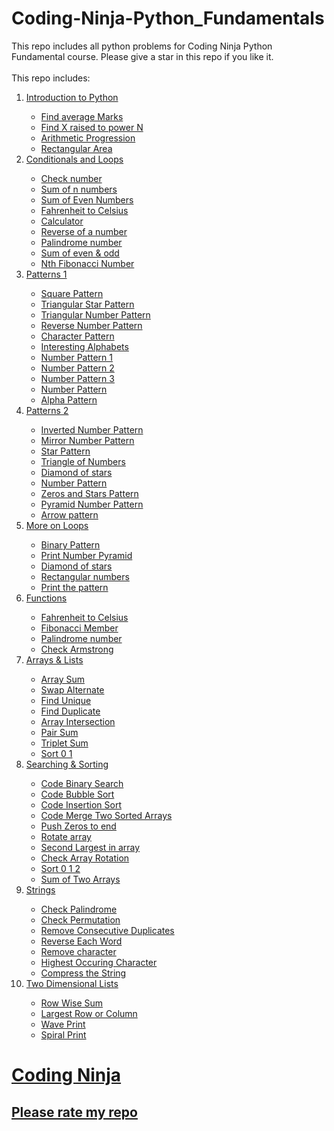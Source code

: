 # Coding-Ninja-Python_Fundamentals
This repo includes all python problems for Coding Ninja Python Fundamental course. Please give a star in this repo if you like it.</br></br>
This repo includes:</br>
<ol>
  <li><a href='https://github.com/rajdip20/Coding-Ninja-Python_Fundamentals/tree/main/Introduction%20to%20Python'>Introduction to Python</li>
    <ul>
      <li><a href='https://github.com/rajdip20/Coding-Ninja-Python_Fundamentals/blob/main/Introduction%20to%20Python/Find%20average%20Marks.py'>Find average Marks</li>
      <li><a href='https://github.com/rajdip20/Coding-Ninja-Python_Fundamentals/blob/main/Introduction%20to%20Python/Find%20X%20raised%20to%20power%20N.py'>Find X raised to power N</li>
      <li><a href='https://github.com/rajdip20/Coding-Ninja-Python_Fundamentals/blob/main/Introduction%20to%20Python/Arithmetic%20Progression.py'>Arithmetic Progression</li>
      <li><a href='https://github.com/rajdip20/Coding-Ninja-Python_Fundamentals/blob/main/Introduction%20to%20Python/Rectangular%20Area.py'>Rectangular Area</li>
    </ul>
    
  <li><a href='https://github.com/rajdip20/Coding-Ninja-Python_Fundamentals/tree/main/Conditionals%20and%20Loops'>Conditionals and Loops</li>
    <ul>
      <li><a href='https://github.com/rajdip20/Coding-Ninja-Python_Fundamentals/blob/main/Conditionals%20and%20Loops/Check%20number.py'>Check number</li>
      <li><a href='https://github.com/rajdip20/Coding-Ninja-Python_Fundamentals/blob/main/Conditionals%20and%20Loops/Sum%20of%20n%20numbers.py'>Sum of n numbers</li>
      <li><a href='https://github.com/rajdip20/Coding-Ninja-Python_Fundamentals/blob/main/Conditionals%20and%20Loops/Sum%20of%20Even%20Numbers.py'>Sum of Even Numbers</li>
      <li><a href='https://github.com/rajdip20/Coding-Ninja-Python_Fundamentals/blob/main/Conditionals%20and%20Loops/Fahrenheit%20to%20Celsius.py'>Fahrenheit to Celsius</li>
      <li><a href='https://github.com/rajdip20/Coding-Ninja-Python_Fundamentals/blob/main/Conditionals%20and%20Loops/Calculator.py'>Calculator</li>
      <li><a href='https://github.com/rajdip20/Coding-Ninja-Python_Fundamentals/blob/main/Conditionals%20and%20Loops/Reverse%20of%20a%20number.py'>Reverse of a number</li>
      <li><a href='https://github.com/rajdip20/Coding-Ninja-Python_Fundamentals/blob/main/Conditionals%20and%20Loops/Palindrome%20number.py'>Palindrome number</li>
      <li><a href='https://github.com/rajdip20/Coding-Ninja-Python_Fundamentals/blob/main/Conditionals%20and%20Loops/Sum%20of%20even%20%26%20odd.py'>Sum of even & odd</li>
      <li><a href='https://github.com/rajdip20/Coding-Ninja-Python_Fundamentals/blob/main/Conditionals%20and%20Loops/Nth%20Fibonacci%20Number.py'>Nth Fibonacci Number</li>
    </ul>
    
  <li><a href='https://github.com/rajdip20/Coding-Ninja-Python_Fundamentals/tree/main/Patterns%201'>Patterns 1</li>
    <ul>
      <li><a href='https://github.com/rajdip20/Coding-Ninja-Python_Fundamentals/blob/main/Patterns%201/Square%20Pattern.py'>Square Pattern</li>
      <li><a href='https://github.com/rajdip20/Coding-Ninja-Python_Fundamentals/blob/main/Patterns%201/Triangular%20Star%20Pattern.py'>Triangular Star Pattern</li>
      <li><a href='https://github.com/rajdip20/Coding-Ninja-Python_Fundamentals/blob/main/Patterns%201/Triangle%20Number%20Pattern.py'>Triangular Number Pattern</li>
      <li><a href='https://github.com/rajdip20/Coding-Ninja-Python_Fundamentals/blob/main/Patterns%201/Reverse%20Number%20Pattern.py'>Reverse Number Pattern</li>
      <li><a href='https://github.com/rajdip20/Coding-Ninja-Python_Fundamentals/blob/main/Patterns%201/Character%20Pattern.py'>Character Pattern</li>
      <li><a href='https://github.com/rajdip20/Coding-Ninja-Python_Fundamentals/blob/main/Patterns%201/Interesting%20Alphabets.py'>Interesting Alphabets</li>
      <li><a href='https://github.com/rajdip20/Coding-Ninja-Python_Fundamentals/blob/main/Patterns%201/Number%20Pattern%201.py'>Number Pattern 1</li>
      <li><a href='https://github.com/rajdip20/Coding-Ninja-Python_Fundamentals/blob/main/Patterns%201/Number%20Pattern%202.py'>Number Pattern 2</li>
      <li><a href='https://github.com/rajdip20/Coding-Ninja-Python_Fundamentals/blob/main/Patterns%201/Number%20Pattern%203.py'>Number Pattern 3</li>
      <li><a href='https://github.com/rajdip20/Coding-Ninja-Python_Fundamentals/blob/main/Patterns%201/Number%20Pattern.py'>Number Pattern</li>
      <li><a href='https://github.com/rajdip20/Coding-Ninja-Python_Fundamentals/blob/main/Patterns%201/Alpha%20Pattern.py'>Alpha Pattern</li>
    </ul>
    
  <li><a href='https://github.com/rajdip20/Coding-Ninja-Python_Fundamentals/tree/main/Patterns%202'>Patterns 2</li>
    <ul>
      <li><a href='https://github.com/rajdip20/Coding-Ninja-Python_Fundamentals/blob/main/Patterns%202/Inverted%20Number%20Pattern.py'>Inverted Number Pattern</li>
      <li><a href='https://github.com/rajdip20/Coding-Ninja-Python_Fundamentals/blob/main/Patterns%202/Mirror%20Number%20Pattern.py'>Mirror Number Pattern</li>
      <li><a href='https://github.com/rajdip20/Coding-Ninja-Python_Fundamentals/blob/main/Patterns%202/Star%20Pattern.py'>Star Pattern</li>
      <li><a href='https://github.com/rajdip20/Coding-Ninja-Python_Fundamentals/blob/main/Patterns%202/Triangle%20of%20Numbers.py'>Triangle of Numbers</li>
      <li><a href='https://github.com/rajdip20/Coding-Ninja-Python_Fundamentals/blob/main/Patterns%202/Diamond%20of%20stars.py'>Diamond of stars</li>
      <li><a href='https://github.com/rajdip20/Coding-Ninja-Python_Fundamentals/blob/main/Patterns%202/Number%20Pattern.py'>Number Pattern</li>
      <li><a href='https://github.com/rajdip20/Coding-Ninja-Python_Fundamentals/blob/main/Patterns%202/Zeros%20and%20Stars%20Pattern.py'>Zeros and Stars Pattern</li>
      <li><a href='https://github.com/rajdip20/Coding-Ninja-Python_Fundamentals/blob/main/Patterns%202/Pyramid%20Number%20Pattern.py'>Pyramid Number Pattern</li>
      <li><a href='https://github.com/rajdip20/Coding-Ninja-Python_Fundamentals/blob/main/Patterns%202/Arrow%20pattern.py'>Arrow pattern</li>
    </ul>
    
  <li><a href='https://github.com/rajdip20/Coding-Ninja-Python_Fundamentals/tree/main/More%20on%20Loops'>More on Loops</li>
    <ul>
      <li><a href='https://github.com/rajdip20/Coding-Ninja-Python_Fundamentals/blob/main/More%20on%20Loops/Binary%20Pattern.py'>Binary Pattern</li>
      <li><a href='https://github.com/rajdip20/Coding-Ninja-Python_Fundamentals/blob/main/More%20on%20Loops/Print%20Number%20Pyramid.py'>Print Number Pyramid</li>
      <li><a href='https://github.com/rajdip20/Coding-Ninja-Python_Fundamentals/blob/main/More%20on%20Loops/Diamond%20of%20stars.py'>Diamond of stars</li>
      <li><a href='https://github.com/rajdip20/Coding-Ninja-Python_Fundamentals/blob/main/More%20on%20Loops/Rectangular%20numbers.py'>Rectangular numbers</li>
      <li><a href='https://github.com/rajdip20/Coding-Ninja-Python_Fundamentals/blob/main/More%20on%20Loops/Print%20the%20pattern.py'>Print the pattern</li>
    </ul>
    
  <li><a href='https://github.com/rajdip20/Coding-Ninja-Python_Fundamentals/tree/main/Functions'>Functions</li>
    <ul>
      <li><a href='https://github.com/rajdip20/Coding-Ninja-Python_Fundamentals/blob/main/Functions/Fahrenheit%20to%20Celsius%20Function.py'>Fahrenheit to Celsius</li>
      <li><a href='https://github.com/rajdip20/Coding-Ninja-Python_Fundamentals/blob/main/Functions/Fibonacci%20Member.py'>Fibonacci Member</li>
      <li><a href='https://github.com/rajdip20/Coding-Ninja-Python_Fundamentals/blob/main/Functions/Palindrome%20number%20Function.py'>Palindrome number</li>
      <li><a href='https://github.com/rajdip20/Coding-Ninja-Python_Fundamentals/blob/main/Functions/Check%20Armstrong.py'>Check Armstrong</li>
    </ul>
    
  <li><a href='https://github.com/rajdip20/Coding-Ninja-Python_Fundamentals/tree/main/Arrays%20%26%20Lists'>Arrays & Lists</li>
    <ul>
      <li><a href='https://github.com/rajdip20/Coding-Ninja-Python_Fundamentals/blob/main/Arrays%20%26%20Lists/Array%20Sum.py'>Array Sum</li>
      <li><a href='https://github.com/rajdip20/Coding-Ninja-Python_Fundamentals/blob/main/Arrays%20%26%20Lists/Swap%20Alternate.py'>Swap Alternate</li>
      <li><a href='https://github.com/rajdip20/Coding-Ninja-Python_Fundamentals/blob/main/Arrays%20%26%20Lists/Find%20Unique.py'>Find Unique</li>
      <li><a href='https://github.com/rajdip20/Coding-Ninja-Python_Fundamentals/blob/main/Arrays%20%26%20Lists/Find%20Duplicate.py'>Find Duplicate</li>
      <li><a href='https://github.com/rajdip20/Coding-Ninja-Python_Fundamentals/blob/main/Arrays%20%26%20Lists/Array%20Intersection.py'>Array Intersection</li>
      <li><a href='https://github.com/rajdip20/Coding-Ninja-Python_Fundamentals/blob/main/Arrays%20%26%20Lists/Pair%20Sum.py'>Pair Sum</li>
      <li><a href='https://github.com/rajdip20/Coding-Ninja-Python_Fundamentals/blob/main/Arrays%20%26%20Lists/Triplet%20Sum.py'>Triplet Sum</li>
      <li><a href='https://github.com/rajdip20/Coding-Ninja-Python_Fundamentals/blob/main/Arrays%20%26%20Lists/Sort%200%201.py'>Sort 0 1</li>
    </ul>
    
  <li><a href='https://github.com/rajdip20/Coding-Ninja-Python_Fundamentals/tree/main/Searching%20%26%20Sorting'>Searching & Sorting</li>
    <ul>
      <li><a href='https://github.com/rajdip20/Coding-Ninja-Python_Fundamentals/blob/main/Searching%20%26%20Sorting/Code%20Binary%20Search.py'>Code Binary Search</li>
      <li><a href='https://github.com/rajdip20/Coding-Ninja-Python_Fundamentals/blob/main/Searching%20%26%20Sorting/Code%20Bubble%20Sort.py'>Code Bubble Sort</li>
      <li><a href='https://github.com/rajdip20/Coding-Ninja-Python_Fundamentals/blob/main/Searching%20%26%20Sorting/Code%20Insertion%20Sort.py'>Code Insertion Sort</li>
      <li><a href='https://github.com/rajdip20/Coding-Ninja-Python_Fundamentals/blob/main/Searching%20%26%20Sorting/Code%20Merge%20Two%20Sorted%20Arrays.py'>Code Merge Two Sorted Arrays</li>
      <li><a href='https://github.com/rajdip20/Coding-Ninja-Python_Fundamentals/blob/main/Searching%20%26%20Sorting/Push%20Zeros%20to%20end.py'>Push Zeros to end</li>
      <li><a href='https://github.com/rajdip20/Coding-Ninja-Python_Fundamentals/blob/main/Searching%20%26%20Sorting/Rotate%20array.py'>Rotate array</li>
      <li><a href='https://github.com/rajdip20/Coding-Ninja-Python_Fundamentals/blob/main/Searching%20%26%20Sorting/Second%20Largest%20in%20array.py'>Second Largest in array</li>
      <li><a href='https://github.com/rajdip20/Coding-Ninja-Python_Fundamentals/blob/main/Searching%20%26%20Sorting/Check%20Array%20Rotation.py'>Check Array Rotation</li>
      <li><a href='https://github.com/rajdip20/Coding-Ninja-Python_Fundamentals/blob/main/Searching%20%26%20Sorting/Sort%200%201%202.py'>Sort 0 1 2</li>
      <li><a href='https://github.com/rajdip20/Coding-Ninja-Python_Fundamentals/blob/main/Searching%20%26%20Sorting/Sum%20of%20Two%20Arrays.py'>Sum of Two Arrays</li>
    </ul>
    
  <li><a href='https://github.com/rajdip20/Coding-Ninja-Python_Fundamentals/tree/main/Strings'>Strings</li>
    <ul>
      <li><a href='https://github.com/rajdip20/Coding-Ninja-Python_Fundamentals/blob/main/Strings/Check%20Palindrome.py'>Check Palindrome</li>
      <li><a href='https://github.com/rajdip20/Coding-Ninja-Python_Fundamentals/blob/main/Strings/Check%20Permutation.py'>Check Permutation</li>
      <li><a href='https://github.com/rajdip20/Coding-Ninja-Python_Fundamentals/blob/main/Strings/Remove%20Consecutive%20Duplicates.py'>Remove Consecutive Duplicates</li>
      <li><a href='https://github.com/rajdip20/Coding-Ninja-Python_Fundamentals/blob/main/Strings/Reverse%20Each%20Word.py'>Reverse Each Word</li>
      <li><a href='https://github.com/rajdip20/Coding-Ninja-Python_Fundamentals/blob/main/Strings/Remove%20character.py'>Remove character</li>
      <li><a href='https://github.com/rajdip20/Coding-Ninja-Python_Fundamentals/blob/main/Strings/Highest%20Occuring%20Character.py'>Highest Occuring Character</li>
      <li><a href='https://github.com/rajdip20/Coding-Ninja-Python_Fundamentals/blob/main/Strings/Compress%20the%20String.py'>Compress the String</li>
    </ul>
    
  <li><a href='https://github.com/rajdip20/Coding-Ninja-Python_Fundamentals/tree/main/Two%20Dimensional%20Lists'>Two Dimensional Lists</li>
    <ul>
      <li><a href='https://github.com/rajdip20/Coding-Ninja-Python_Fundamentals/blob/main/Two%20Dimensional%20Lists/Row%20Wise%20Sum.py'>Row Wise Sum</li>
      <li><a href='https://github.com/rajdip20/Coding-Ninja-Python_Fundamentals/blob/main/Two%20Dimensional%20Lists/Largest%20Row%20or%20Column.py'>Largest Row or Column</li>
      <li><a href='https://github.com/rajdip20/Coding-Ninja-Python_Fundamentals/blob/main/Two%20Dimensional%20Lists/Wave%20Print.py'>Wave Print</li>
      <li><a href='https://github.com/rajdip20/Coding-Ninja-Python_Fundamentals/blob/main/Two%20Dimensional%20Lists/Spiral%20Print.py'>Spiral Print</li>
    </ul> 
</ol>

<h1>Coding Ninja
<h2>Please rate my repo
